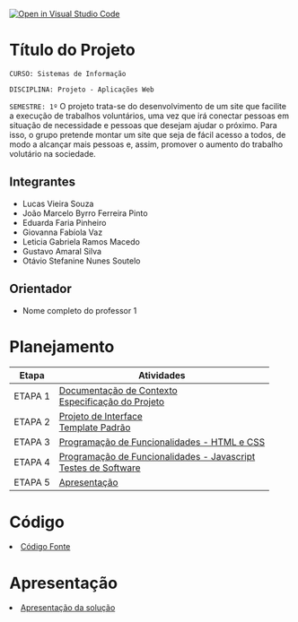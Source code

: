 [![Open in Visual Studio Code](https://classroom.github.com/assets/open-in-vscode-c66648af7eb3fe8bc4f294546bfd86ef473780cde1dea487d3c4ff354943c9ae.svg)](https://classroom.github.com/online_ide?assignment_repo_id=10399697&assignment_repo_type=AssignmentRepo)
# Título do Projeto

`CURSO: Sistemas de Informação`

`DISCIPLINA: Projeto - Aplicações Web`

`SEMESTRE: 1º`
O projeto trata-se do desenvolvimento de um site que facilite a execução de trabalhos voluntários, uma vez que irá conectar pessoas em situação de necessidade e pessoas que desejam ajudar o próximo. Para isso, o grupo pretende montar um site que seja de fácil acesso a todos, de modo a alcançar mais pessoas e, assim, promover o aumento do trabalho volutário na sociedade.  

## Integrantes

* Lucas Vieira Souza
* João Marcelo Byrro Ferreira Pinto
* Eduarda Faria Pinheiro 
* Giovanna Fabíola Vaz
* Leticia Gabriela Ramos Macedo
* Gustavo Amaral Silva
*  Otávio Stefanine Nunes Soutelo

## Orientador

* Nome completo do professor 1

# Planejamento

| Etapa         | Atividades |
|  :----:   | ----------- |
| ETAPA 1         |[Documentação de Contexto](docs/context.md) <br> [Especificação do Projeto](docs/especification.md) |
| ETAPA 2         |[Projeto de Interface](docs/interface.md) <br> [Template Padrão](docs/template.md) |
| ETAPA 3         |[Programação de Funcionalidades - HTML e CSS](docs/development.md) |
| ETAPA 4        |[Programação de Funcionalidades - Javascript](docs/development.md) <br> [Testes de Software ](docs/tests.md) |
| ETAPA 5         | [Apresentação](presentation/README.md) |

# Código

<li><a href="src/README.md"> Código Fonte</a></li>

# Apresentação

<li><a href="presentation/README.md"> Apresentação da solução</a></li>
